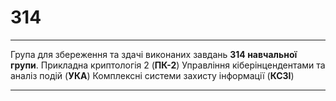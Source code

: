 # 314
________________________________________________________________________________________________________________________________________________________________

Група для збереження та здачі виконаних завдань **314 навчальної групи**.
Прикладна криптологія 2 (**ПК-2**)
Управління кіберінцендентами та аналіз подій (**УКА**)
Комплексні системи захисту інформації (**КСЗІ**)

________________________________________________________________________________________________________________________________________________________________

